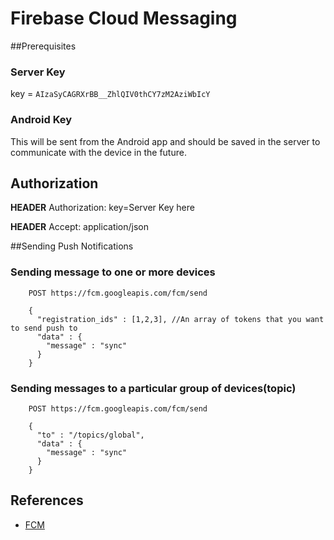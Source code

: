 # Firebase Cloud Messaging

##Prerequisites

### Server Key
key = `AIzaSyCAGRXrBB__ZhlQIV0thCY7zM2AziWbIcY`

### Android Key

This will be sent from the Android app and should be saved in the server to communicate with the device in the future.

## Authorization
 
**HEADER** Authorization: key=Server Key here

**HEADER** Accept: application/json 

##Sending Push Notifications

### Sending message to one or more devices
        
        POST https://fcm.googleapis.com/fcm/send

        {
          "registration_ids" : [1,2,3], //An array of tokens that you want to send push to
          "data" : {
            "message" : "sync" 
          }
        }
        
### Sending messages to a particular group of devices(topic)
       
        POST https://fcm.googleapis.com/fcm/send
        
        {
          "to" : "/topics/global",
          "data" : {
            "message" : "sync" 
          }
        }
        
## References

* [FCM](https://firebase.google.com/docs/cloud-messaging/)        


 